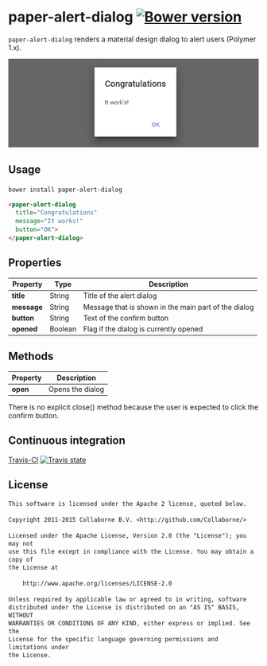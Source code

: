 paper-alert-dialog [![Bower version](https://badge.fury.io/bo/paper-alert-dialog.svg)](http://badge.fury.io/bo/paper-alert-dialog)
=========

`paper-alert-dialog` renders a material design dialog to alert users (Polymer 1.x).

![Screenshot](/doc/screenshot.png "Screenshot")


## Usage

`bower install paper-alert-dialog`

```html
<paper-alert-dialog
  title="Congratulations"
  message="It works!"
  button="OK">
</paper-alert-dialog>
```


## Properties

Property    | Type    | Description                                    
----------- | ------- | -----------------------------------------------
**title**   | String  | Title of the alert dialog
**message** | String  | Message that is shown in the main part of the dialog
**button**  | String  | Text of the confirm button
**opened**  | Boolean | Flag if the dialog is currently opened


## Methods

Property | Description                                    
-------- | ----------------
**open** | Opens the dialog

There is no explicit close() method because the user is expected to click the confirm button.


## Continuous integration

[Travis-CI](https://travis-ci.org/Collaborne/paper-alert-dialog) [![Travis state](https://travis-ci.org/Collaborne/paper-alert-dialog.svg?branch=master)](https://travis-ci.org/Collaborne/paper-alert-dialog)


## License

    This software is licensed under the Apache 2 license, quoted below.

    Copyright 2011-2015 Collaborne B.V. <http://github.com/Collaborne/>

    Licensed under the Apache License, Version 2.0 (the "License"); you may not
    use this file except in compliance with the License. You may obtain a copy of
    the License at

        http://www.apache.org/licenses/LICENSE-2.0

    Unless required by applicable law or agreed to in writing, software
    distributed under the License is distributed on an "AS IS" BASIS, WITHOUT
    WARRANTIES OR CONDITIONS OF ANY KIND, either express or implied. See the
    License for the specific language governing permissions and limitations under
    the License.
    
